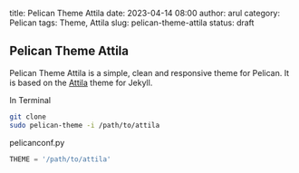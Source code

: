 title: Pelican Theme Attila
date: 2023-04-14 08:00
author: arul
category: Pelican
tags: Theme, Attila
slug: pelican-theme-attila
status: draft

Pelican Theme Attila
----------------------

Pelican Theme Attila is a simple, clean and responsive theme for Pelican. It is based on the [Attila](https://github.com/arulrajnet/attila) theme for Jekyll.

In Terminal
```bash
git clone
sudo pelican-theme -i /path/to/attila
```

pelicanconf.py

```python
THEME = '/path/to/attila'
```
